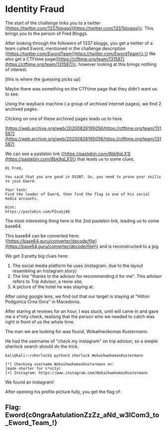 # Identity Fraud

The start of the challenge links you to a twitter \([https://twitter.com/1337bloggs](https://twitter.com/1337bloggs)\). This brings you to the person of Fred Bloggs.

After looking through the followers of 1337 bloggs, you get a twitter of a team called Eword, mentioned in the challenge description \([https://twitter.com/EwordTeam](https://twitter.com/EwordTeam)\).\] We also get a CTFtime page\([https://ctftime.org/team/131587](https://ctftime.org/team/131587)\), however looking at this brings nothing of interest.

\[this is where the guessing picks up\]

Maybe there was something on the CTFtime page that they didn't want us to see.

Using the wayback machine \( a group of archived internet pages\), we find 2 archived pages.

Clicking on one of these archived pages leads us to here.

[https://web.archive.org/web/20200826195056/https://ctftime.org/team/131587](https://web.archive.org/web/20200826195056/https://ctftime.org/team/131587)

We can see a pastebin link \([https://pastebin.com/8bk9qLX1](https://pastebin.com/8bk9qLX1)\) that leads us to some clues.

```text
Hi Fred,

You said that you are good in OSINT. So, you need to prove your skills to join Eword.

Your task:
Find the leader of Eword, then find the flag in one of his social media accounts.

Hint:
https://pastebin.com/PZvaSjA0
```

The most interesting thing here is the 2nd pastebin link, leading us to some base64.

This base64 can be converted here: \([https://base64.guru/converter/decode/file](https://base64.guru/converter/decode/file)\) and is reconstructed to a jpg.

We get 3 pretty big clues here:

1. The social media platform he uses \(instagram, due to the layout resembling an Instagram story\)
2. The line "thanks to the advisor for recommending it for me". This advisor refers to Trip Advisor, a reviw site.
3. A picture of the hotel he was staying at.

After using google lens, we find out that our target is staying at "Hilton Podgorica Crna Gora" in Macedonia.

After staring at reviews for an hour, I was stuck, until will came in and gave me a s\*nity check, realisng that the person who we needed to catch was right in front of us the whole time.

The man we are looking for was found, Wokaihwokomas Kustermann.

He had the username of "check my instagram" on trip advisor, so a simple sherlock search should do the trick.

```text
kali@kali:~/sherlock$ python3 sherlock WokaihwokomasKustermann

[*] Checking username WokaihwokomasKustermann on:
(made shorter for s*nity)
[+] Instagram: https://www.instagram.com/WokaihwokomasKustermann
```

We found an instagram!

After opening his profile picture fully, you get the flag of:

## Flag: Eword{c0ngraAatulationZzZz_aNd\_w3lCom3\_to\_Eword\_Team_!}

